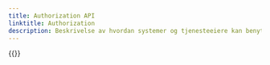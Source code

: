 ```yaml
---
title: Authorization API
linktitle: Authorization
description: Beskrivelse av hvordan systemer og tjenesteeiere kan benytte Maskinporten eller ID-porten for å få tilgang til API-er i Altinn 3
---
```


{{<children />}}